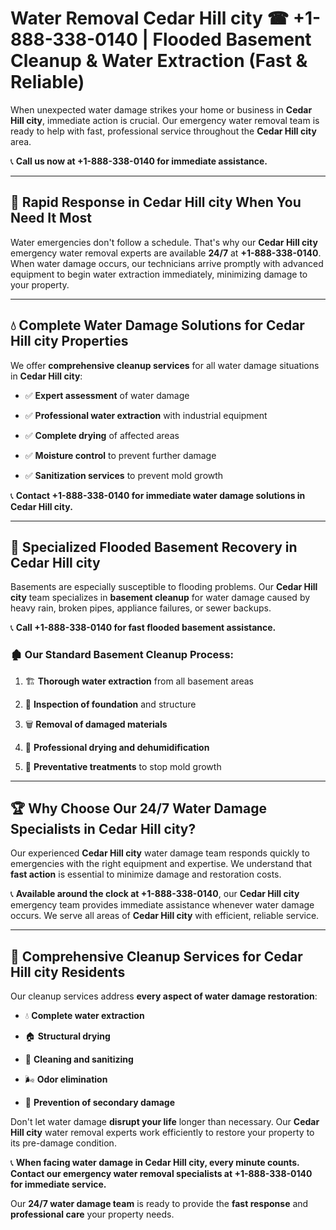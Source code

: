 # Water Removal Cedar Hill city ☎ +1-888-338-0140 | Flooded Basement Cleanup & Water Extraction (Fast & Reliable)

When unexpected water damage strikes your home or business in **Cedar Hill city**, immediate action is crucial. Our emergency water removal team is ready to help with fast, professional service throughout the **Cedar Hill city** area. 

📞 **Call us now at +1-888-338-0140 for immediate assistance.**
---
## 🚀 Rapid Response in Cedar Hill city When You Need It Most
Water emergencies don't follow a schedule. That's why our **Cedar Hill city** emergency water removal experts are available **24/7** at **+1-888-338-0140**. When water damage occurs, our technicians arrive promptly with advanced equipment to begin water extraction immediately, minimizing damage to your property.
---
## 💧 Complete Water Damage Solutions for Cedar Hill city Properties
We offer **comprehensive cleanup services** for all water damage situations in **Cedar Hill city**:
- ✅ **Expert assessment** of water damage  
- ✅ **Professional water extraction** with industrial equipment  
- ✅ **Complete drying** of affected areas  
- ✅ **Moisture control** to prevent further damage  
- ✅ **Sanitization services** to prevent mold growth  
📞 **Contact +1-888-338-0140 for immediate water damage solutions in Cedar Hill city.**
---
## 🌊 Specialized Flooded Basement Recovery in Cedar Hill city
Basements are especially susceptible to flooding problems. Our **Cedar Hill city** team specializes in **basement cleanup** for water damage caused by heavy rain, broken pipes, appliance failures, or sewer backups. 
📞 **Call +1-888-338-0140 for fast flooded basement assistance.**
### 🏚️ Our Standard Basement Cleanup Process:
1. 🏗️ **Thorough water extraction** from all basement areas  
2. 🔎 **Inspection of foundation** and structure  
3. 🗑️ **Removal of damaged materials**  
4. 💨 **Professional drying and dehumidification**  
5. 🚫 **Preventative treatments** to stop mold growth  
---
## 🏆 Why Choose Our 24/7 Water Damage Specialists in Cedar Hill city?
Our experienced **Cedar Hill city** water damage team responds quickly to emergencies with the right equipment and expertise. We understand that **fast action** is essential to minimize damage and restoration costs.
📞 **Available around the clock at +1-888-338-0140**, our **Cedar Hill city** emergency team provides immediate assistance whenever water damage occurs. We serve all areas of **Cedar Hill city** with efficient, reliable service.
---
## 🧹 Comprehensive Cleanup Services for Cedar Hill city Residents
Our cleanup services address **every aspect of water damage restoration**:
- 💧 **Complete water extraction**  
- 🏠 **Structural drying**  
- 🧼 **Cleaning and sanitizing**  
- 🌬️ **Odor elimination**  
- 🚫 **Prevention of secondary damage**  
Don't let water damage **disrupt your life** longer than necessary. Our **Cedar Hill city** water removal experts work efficiently to restore your property to its pre-damage condition.
📞 **When facing water damage in Cedar Hill city, every minute counts. Contact our emergency water removal specialists at +1-888-338-0140 for immediate service.**
Our **24/7 water damage team** is ready to provide the **fast response** and **professional care** your property needs.
